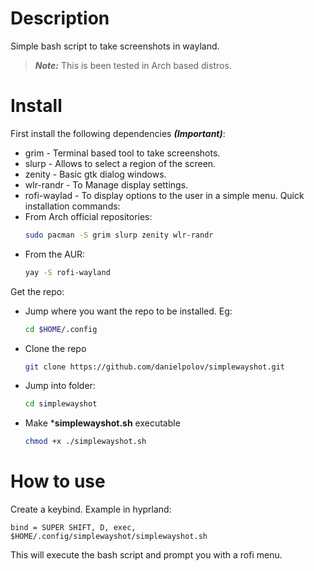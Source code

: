 # Description
Simple bash script to take screenshots in wayland.

  > ***Note:*** This is been tested in Arch based distros. 
  
# Install
First install the following dependencies ***(Important)***:
  * grim - Terminal based tool to take screenshots.
  * slurp - Allows to select a region of the screen.
  * zenity - Basic gtk dialog windows.
  * wlr-randr - To Manage display settings.
  * rofi-waylad - To display options to the user in a simple menu.
Quick installation commands:
  * From Arch official repositories:
    ```bash
    sudo pacman -S grim slurp zenity wlr-randr
    ```
  * From the AUR:
    ```bash
    yay -S rofi-wayland
    ```
Get the repo:
  * Jump where you want the repo to be installed. Eg:
    ```bash
    cd $HOME/.config
    ```
  * Clone the repo
    ```bash
    git clone https://github.com/danielpolov/simplewayshot.git
    ```
  * Jump into folder:
    ```bash
    cd simplewayshot
    ```
  * Make ***simplewayshot.sh** executable
    ```bash
    chmod +x ./simplewayshot.sh
    ```
# How to use
Create a keybind. Example in hyprland:
  ```plaintext
  bind = SUPER SHIFT, D, exec, $HOME/.config/simplewayshot/simplewayshot.sh
  ```
This will execute the bash script and prompt you with a rofi menu.
